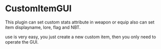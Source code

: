 # CustomItemGUI

This plugin can set custom stats attribute in weapon or equip
also can set item displayname, lore, flag and NBT.

use is very easy, you just create a new custom item,
then you only need to operate the GUI.
